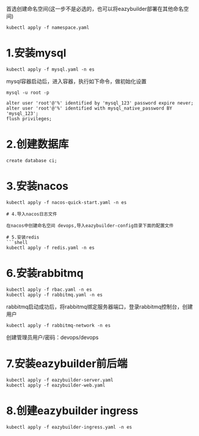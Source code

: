 
首选创建命名空间(这一步不是必选的，也可以将eazybuilder部署在其他命名空间)
```shell
kubectl apply -f namespace.yaml
```


# 1.安装mysql

```shell
kubectl apply -f mysql.yaml -n es
```

 mysql容器启动后，进入容器，执行如下命令，做初始化设置
 
 ```shell
 mysql -u root -p
 
 alter user 'root'@'%' identified by 'mysql_123' password expire never;
 alter user 'root'@'%' identified with mysql_native_password BY 'mysql_123';
 flush privileges;
 ```
 
# 2.创建数据库
```shell
create database ci;
```

# 3.安装nacos
```shell
kubectl apply -f nacos-quick-start.yaml -n es

# 4.导入nacos日志文件

在nacos中创建命名空间 devops,导入eazybuilder-config目录下面的配置文件

# 5.安装redis
```shell
kubectl apply -f redis.yaml -n es
```
# 6.安装rabbitmq
```shell
kubectl apply -f rbac.yaml -n es
kubectl apply -f rabbitmq.yaml -n es
```
rabbitmq启动成功后，将rabbitmq绑定服务器端口，登录rabbitmq控制台，创建用户
```shell
kubectl apply -f rabbitmq-network -n es
```

创建管理员用户/密码：devops/devops

# 7.安装eazybuilder前后端
```shell
kubectl apply -f eazybuilder-server.yaml
kubectl apply -f eazybuilder-web.yaml
```
# 8.创建eazybuilder ingress
```shell
kubectl apply -f eazybuilder-ingress.yaml -n es
```
